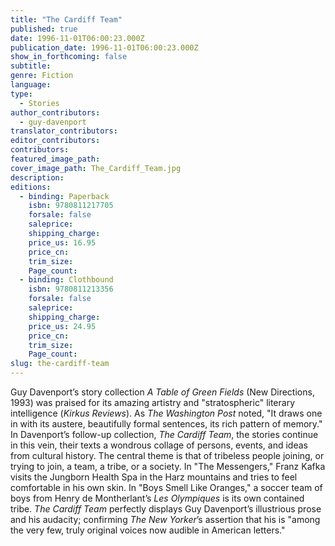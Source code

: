 ```yaml
---
title: "The Cardiff Team"
published: true
date: 1996-11-01T06:00:23.000Z
publication_date: 1996-11-01T06:00:23.000Z
show_in_forthcoming: false
subtitle:
genre: Fiction
language:
type:
  - Stories
author_contributors:
  - guy-davenport
translator_contributors:
editor_contributors:
contributors:
featured_image_path:
cover_image_path: The_Cardiff_Team.jpg
description:
editions:
  - binding: Paperback
    isbn: 9780811217705
    forsale: false
    saleprice:
    shipping_charge:
    price_us: 16.95
    price_cn:
    trim_size:
    Page_count:
  - binding: Clothbound
    isbn: 9780811213356
    forsale: false
    saleprice:
    shipping_charge:
    price_us: 24.95
    price_cn:
    trim_size:
    Page_count:
slug: the-cardiff-team
---
```


Guy Davenport’s story collection _A Table of Green Fields_ (New Directions, 1993) was praised for its amazing artistry and "stratospheric" literary intelligence (_Kirkus Reviews_). As _The Washington Post_ noted, "It draws one in with its austere, beautifully formal sentences, its rich pattern of memory." In Davenport’s follow-up collection, _The Cardiff Team_, the stories continue in this vein, their texts a wondrous collage of persons, events, and ideas from cultural history. The central theme is that of tribeless people joining, or trying to join, a team, a tribe, or a society. In "The Messengers," Franz Kafka visits the Jungborn Health Spa in the Harz mountains and tries to feel comfortable in his own skin. In "Boys Smell Like Oranges," a soccer team of boys from Henry de Montherlant’s _Les Olympiques_ is its own contained tribe. _The Cardiff Team_ perfectly displays Guy Davenport’s illustrious prose and his audacity; confirming _The New Yorker_’s assertion that his is "among the very few, truly original voices now audible in American letters."

